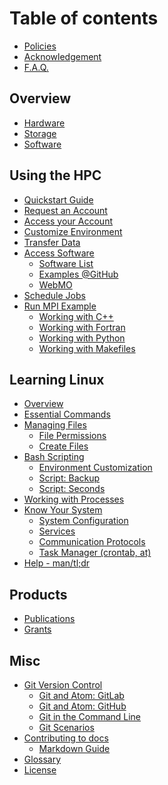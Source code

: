 # Table of contents

<!-- ## About HPC@CofC -->
<!--  * [Introduction](README.md)
* [Support](support.md) -->
* [Policies](policies.md)
* [Acknowledgement](acknowledge.md)
* [F.A.Q.](FAQ.md)
<!-- * [Quickstart Guide](quickstart.md) -->

## Overview

<!--* [Overview](using-the-hpc/overview/README.md) -->
* [Hardware](using-the-hpc/overview/hardware.md)
* [Storage](using-the-hpc/overview/storage.md)
* [Software](using-the-hpc/overview/software.md)

## Using the HPC

<!-- * [How to Use](using-the-hpc/how-to-use/README.md) -->
<!-- * [Prerequisites](using-the-hpc/how-to-use/prerequisites.md) -->
* [Quickstart Guide](using-the-hpc/how-to-use/quickstart.md)
* [Request an Account](using-the-hpc/how-to-use/request-access.md)
* [Access your Account](using-the-hpc/how-to-use/access-hpc.md)
* [Customize Environment](using-the-hpc/how-to-use/bash-env.md)
* [Transfer Data](using-the-hpc/how-to-use/transfer-data.md)
* [Access Software](using-the-hpc/how-to-use/modules/README.md)
  * [Software List](using-the-hpc/how-to-use/software/README.md)
  * [Examples @GitHub](https://github.com/hpc-cofc/example-runs)
  * [WebMO](using-the-hpc/how-to-use/software/webmo.md)
* [Schedule Jobs](using-the-hpc/how-to-use/scheduling-jobs.md)
* [Run MPI Example](using-the-hpc/how-to-use/execute-a-job/README.md)
  * [Working with C++](using-the-hpc/how-to-use/execute-a-job/cpp.md)
  * [Working with Fortran](using-the-hpc/how-to-use/execute-a-job/fortran.md)
  * [Working with Python](using-the-hpc/how-to-use/execute-a-job/python.md)
  * [Working with Makefiles](using-the-hpc/how-to-use/execute-a-job/makefile.md)
<!--  * [Managing Jobs](using-the-hpc/how-to-use/managing-jobs.md) -->
<!--    * [CVMFS Modules](using-the-hpc/how-to-use/modules/cvmfs-modules.md) -->
<!--  * [Compilers](using-the-hpc/how-to-use/compilers.md) -->
<!--  * [Workflows](using-the-hpc/how-to-use/workflows/README.md) -->
<!--    * [Crystal Workflow](using-the-hpc/how-to-use/workflows/crystal-workflow.md) -->

## Learning Linux

* [Overview](learning-linux/linux-intro.md)
* [Essential Commands](learning-linux/essential-commands/README.md)
* [Managing Files](learning-linux/managing-files/README.md)
  * [File Permissions](learning-linux/managing-files/file-permissions.md)
  * [Create Files](learning-linux/managing-files/loop_for1.md)
* [Bash Scripting](learning-linux/bash-scripting/README.md)
  * [Environment Customization](learning-linux/bash-scripting/environment.md)
  * [Script: Backup](learning-linux/bash-scripting/backup.md)
  * [Script: Seconds](learning-linux/bash-scripting/seconds.md)
* [Working with Processes](learning-linux/misc/processes.md)
* [Know Your System](learning-linux/know-your-system/README.md)
  * [System Configuration](learning-linux/know-your-system/system-config.md)
  * [Services](learning-linux/know-your-system/services.md)
  * [Communication Protocols](learning-linux/know-your-system/protocols.md)
  * [Task Manager \(crontab, at\)](learning-linux/know-your-system/scheduling-cron.md)
* [Help - man/tl;dr](learning-linux/help.md)

<!--## Data Transfer and Storage

* [Moving Data](data-transfer-and-storage/moving-data/README.md)
  * [Graphical Client SFTP](data-transfer-and-storage/moving-data/graphical-sftp.md) -->
<!-- * [Globus Data Transfer Tool](data-transfer-and-storage/globus-overview/README.md) -->
<!--  * [Globus Endpoints](data-transfer-and-storage/globus-overview/globus-endpoints.md) -->
<!--  * [Globus Transfers & More](data-transfer-and-storage/globus-overview/globus-transfer.md) -->
<!--  * [Globus Command Line Interface](data-transfer-and-storage/globus-overview/globus-command-line-interface.md)  -->

<!--
## Tools

* [Docker Containers](tools/docker.md)
* [Singularity Containers](tools/singularity.md)
-->
## Products

* [Publications](products/publications.md)
* [Grants](products/grants.md)

## Misc

* [Git Version Control](git-version-control/git-basics.md)
  * [Git and Atom: GitLab](git-version-control/git-workflow-gitlab.md)
  * [Git and Atom: GitHub](git-version-control/git-workflow-github.md)
  * [Git in the Command Line](git-version-control/git-command-line.md)
  * [Git Scenarios](git-version-control/git-scenarios.md)
* [Contributing to docs](contributing/contributing.md)
  * [Markdown Guide](contributing/markdown-guide.md)
* [Glossary](glossary.md)
* [License](license.md)

